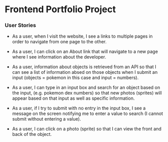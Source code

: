 # Frontend Portfolio Project


### User Stories

- As a user, when I visit the website, I see a links to multiple pages in order to navigate from one page to the other.

- As a user, I can click on an About link that will navigate to a new page where I see information about the developer.

- As a user, information about objects is retrieved from an API so that I can see a list of information absed on those objects when I submit an input (objects = pokemon in this case and input = numbers).

- As a user, I can type in an input box and search for an object based on the input, (e.g. pokemon dex numbers) so that new photos (sprites) will appear based on that input as well as specific information.

- As a user, if I try to submit with no entry in the input box, I see a message on the screen notifying me to enter a value to search (I cannot submit without entering a value).

- As a user, I can click on a photo (sprite) so that I can view the front and back of the object.

